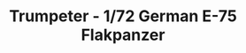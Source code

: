---
layout: product
title: "Trumpeter - 1/72 German E-75 Flakpanzer"
price: "1850" 
desc: "N/A"
img_path: "/assets/img/TRU07126.webp"
brand: "N/A"
available: false
special_offer: false
new: false
soon: false
cat: "010000"
subcat: "013400"
subsubcat: "0N/A"
sifra: "TRU07126"
popular: false
spec: false
---